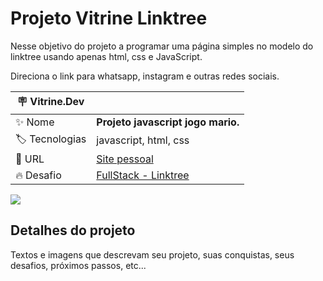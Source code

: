 # Projeto Vitrine Linktree

Nesse objetivo do projeto a programar uma página simples no modelo do linktree usando apenas html, css e JavaScript.

Direciona o link para whatsapp, instagram e outras redes sociais.

| :placard: Vitrine.Dev |     |
| -------------  | --- |
| :sparkles: Nome        | **Projeto javascript jogo mario.**
| :label: Tecnologias | javascript, html, css
| :rocket: URL         | [Site pessoal](https://jonathanmesquita.github.io/linktree/)
| :fire: Desafio     | [FullStack - Linktree](x)

<!-- Inserir imagem com a #vitrinedev ao final do link -->
![](https://)

## Detalhes do projeto

Textos e imagens que descrevam seu projeto, suas conquistas, seus desafios, próximos passos, etc...




